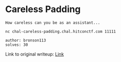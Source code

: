 # Careless Padding
```
How careless can you be as an assistant...

nc chal-careless-padding.chal.hitconctf.com 11111

author: bronson113
solves: 30
```

Link to original writeup: [Link](https://bronson113.github.io/2023/09/08/hitconctf-2023-careless-padding.html)

